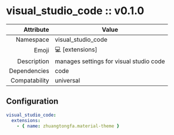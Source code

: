 # visual_studio_code :: v0.1.0

| Attribute     | Value |
|--------------:|----|
| Namespace     | visual_studio_code |
| Emoji         | 💻 [extensions]  |
| Description   | manages settings for visual studio code |
| Dependencies  | code  |
| Compatability | universal  |

## Configuration

```yml
visual_studio_code:
  extensions:
    - { name: zhuangtongfa.material-theme }
```
